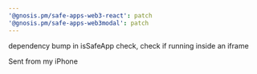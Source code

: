 ```yaml
---
'@gnosis.pm/safe-apps-web3-react': patch
'@gnosis.pm/safe-apps-web3modal': patch
---
```


dependency bump
in isSafeApp check, check if running inside an iframe

Sent from my iPhone

